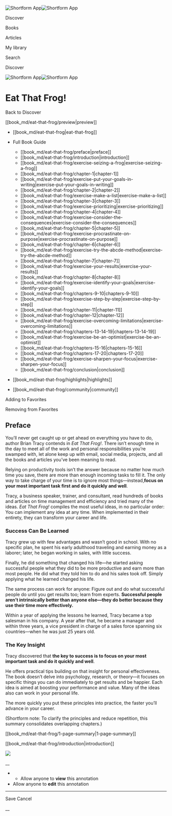 ![Shortform App](/img/logo.36a2399e.svg)![Shortform App](/img/logo-dark.70c1b072.svg)

Discover

Books

Articles

My library

Search

Discover

![Shortform App](/img/logo.36a2399e.svg)![Shortform App](/img/logo-dark.70c1b072.svg)

# Eat That Frog!

Back to Discover

[[book_md/eat-that-frog/preview|preview]]

  * [[book_md/eat-that-frog|eat-that-frog]]
  * Full Book Guide

    * [[book_md/eat-that-frog/preface|preface]]
    * [[book_md/eat-that-frog/introduction|introduction]]
    * [[book_md/eat-that-frog/exercise-seizing-a-frog|exercise-seizing-a-frog]]
    * [[book_md/eat-that-frog/chapter-1|chapter-1]]
    * [[book_md/eat-that-frog/exercise-put-your-goals-in-writing|exercise-put-your-goals-in-writing]]
    * [[book_md/eat-that-frog/chapter-2|chapter-2]]
    * [[book_md/eat-that-frog/exercise-make-a-list|exercise-make-a-list]]
    * [[book_md/eat-that-frog/chapter-3|chapter-3]]
    * [[book_md/eat-that-frog/exercise-prioritizing|exercise-prioritizing]]
    * [[book_md/eat-that-frog/chapter-4|chapter-4]]
    * [[book_md/eat-that-frog/exercise-consider-the-consequences|exercise-consider-the-consequences]]
    * [[book_md/eat-that-frog/chapter-5|chapter-5]]
    * [[book_md/eat-that-frog/exercise-procrastinate-on-purpose|exercise-procrastinate-on-purpose]]
    * [[book_md/eat-that-frog/chapter-6|chapter-6]]
    * [[book_md/eat-that-frog/exercise-try-the-abcde-method|exercise-try-the-abcde-method]]
    * [[book_md/eat-that-frog/chapter-7|chapter-7]]
    * [[book_md/eat-that-frog/exercise-your-results|exercise-your-results]]
    * [[book_md/eat-that-frog/chapter-8|chapter-8]]
    * [[book_md/eat-that-frog/exercise-identify-your-goals|exercise-identify-your-goals]]
    * [[book_md/eat-that-frog/chapters-9-10|chapters-9-10]]
    * [[book_md/eat-that-frog/exercise-step-by-step|exercise-step-by-step]]
    * [[book_md/eat-that-frog/chapter-11|chapter-11]]
    * [[book_md/eat-that-frog/chapter-12|chapter-12]]
    * [[book_md/eat-that-frog/exercise-overcoming-limitations|exercise-overcoming-limitations]]
    * [[book_md/eat-that-frog/chapters-13-14-19|chapters-13-14-19]]
    * [[book_md/eat-that-frog/exercise-be-an-optimist|exercise-be-an-optimist]]
    * [[book_md/eat-that-frog/chapters-15-16|chapters-15-16]]
    * [[book_md/eat-that-frog/chapters-17-20|chapters-17-20]]
    * [[book_md/eat-that-frog/exercise-sharpen-your-focus|exercise-sharpen-your-focus]]
    * [[book_md/eat-that-frog/conclusion|conclusion]]
  * [[book_md/eat-that-frog/highlights|highlights]]
  * [[book_md/eat-that-frog/community|community]]



Adding to Favorites 

Removing from Favorites 

## Preface

You’ll never get caught up or get ahead on everything you have to do, author Brian Tracy contends in _Eat That Frog!_. There isn’t enough time in the day to meet all of the work and personal responsibilities you’re swamped with, let alone keep up with email, social media, projects, and all the books and articles you’ve been meaning to read.

Relying on productivity tools isn’t the answer because no matter how much time you save, there are more than enough incoming tasks to fill it. The only way to take charge of your time is to ignore most things—instead,**focus on your most important task first and do it quickly and well**.

Tracy, a business speaker, trainer, and consultant, read hundreds of books and articles on time management and efficiency and tried many of the ideas. _Eat That Frog!_ compiles the most useful ideas, in no particular order: You can implement any idea at any time. When implemented in their entirety, they can transform your career and life.

### Success Can Be Learned

Tracy grew up with few advantages and wasn’t good in school. With no specific plan, he spent his early adulthood traveling and earning money as a laborer; later, he began working in sales, with little success.

Finally, he did something that changed his life—he started asking successful people what they did to be more productive and earn more than most people. He did what they told him to do and his sales took off. Simply applying what he learned changed his life.

The same process can work for anyone: Figure out and do what successful people do until you get results too; learn from experts. **Successful people aren’t intrinsically better than anyone else—they do better because they use their time more effectively.**

Within a year of applying the lessons he learned, Tracy became a top salesman in his company. A year after that, he became a manager and within three years, a vice president in charge of a sales force spanning six countries—when he was just 25 years old.

### The Key Insight

Tracy discovered that **the key to success is to focus on your most important task and do it quickly and well**.

He offers practical tips building on that insight for personal effectiveness. The book doesn’t delve into psychology, research, or theory—it focuses on specific things you can do immediately to get results and be happier. Each idea is aimed at boosting your performance and value. Many of the ideas also can work in your personal life.

The more quickly you put these principles into practice, the faster you’ll advance in your career.

(Shortform note: To clarify the principles and reduce repetition, this summary consolidates overlapping chapters.)

[[book_md/eat-that-frog/1-page-summary|1-page-summary]]

[[book_md/eat-that-frog/introduction|introduction]]

![](https://bat.bing.com/action/0?ti=56018282&Ver=2&mid=cfd2f1f5-7264-42ae-8201-5074c18080ff&sid=49fff5b0636c11eeb9c611038afc8668&vid=4a005010636c11ee80c703d4c4a7acd5&vids=0&msclkid=N&pi=0&lg=en-US&sw=800&sh=600&sc=24&nwd=1&tl=Shortform%20%7C%20Book&p=https%3A%2F%2Fwww.shortform.com%2Fapp%2Fbook%2Feat-that-frog%2Fpreface&r=&lt=330&evt=pageLoad&sv=1&rn=378913)

__

  *   * Allow anyone to **view** this annotation
  * Allow anyone to **edit** this annotation



* * *

Save Cancel

__



